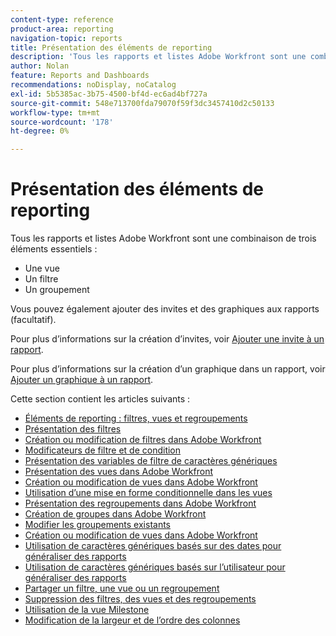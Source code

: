 ```yaml
---
content-type: reference
product-area: reporting
navigation-topic: reports
title: Présentation des éléments de reporting
description: 'Tous les rapports et listes Adobe Workfront sont une combinaison de trois éléments essentiels : vues, filtres et regroupements.'
author: Nolan
feature: Reports and Dashboards
recommendations: noDisplay, noCatalog
exl-id: 5b5385ac-3b75-4500-bf4d-ec6ad4bf727a
source-git-commit: 548e713700fda79070f59f3dc3457410d2c50133
workflow-type: tm+mt
source-wordcount: '178'
ht-degree: 0%

---
```


# Présentation des éléments de reporting

Tous les rapports et listes Adobe Workfront sont une combinaison de trois éléments essentiels :

* Une vue
* Un filtre
* Un groupement

Vous pouvez également ajouter des invites et des graphiques aux rapports (facultatif).

Pour plus d’informations sur la création d’invites, voir [Ajouter une invite à un rapport](../../../reports-and-dashboards/reports/creating-and-managing-reports/add-prompt-report.md).

Pour plus d’informations sur la création d’un graphique dans un rapport, voir [Ajouter un graphique à un rapport](../../../reports-and-dashboards/reports/creating-and-managing-reports/add-chart-report.md).

Cette section contient les articles suivants :

<!--outdated: * [Basic Report Creation Program](https://one.workfront.com/s/basic-report-creation-program)-->
* [Éléments de reporting : filtres, vues et regroupements](../../../reports-and-dashboards/reports/reporting-elements/reporting-elements-filters-views-groupings.md)
* [Présentation des filtres](../../../reports-and-dashboards/reports/reporting-elements/filters-overview.md)
* [Création ou modification de filtres dans Adobe Workfront](../../../reports-and-dashboards/reports/reporting-elements/create-filters.md)
* [Modificateurs de filtre et de condition](../../../reports-and-dashboards/reports/reporting-elements/filter-condition-modifiers.md)
* [Présentation des variables de filtre de caractères génériques](../../../reports-and-dashboards/reports/reporting-elements/understand-wildcard-filter-variables.md)
* [Présentation des vues dans Adobe Workfront](../../../reports-and-dashboards/reports/reporting-elements/views-overview.md)
* [Création ou modification de vues dans Adobe Workfront](../../../reports-and-dashboards/reports/reporting-elements/create-edit-views.md)
* [Utilisation d’une mise en forme conditionnelle dans les vues](../../../reports-and-dashboards/reports/reporting-elements/use-conditional-formatting-views.md)
* [Présentation des regroupements dans Adobe Workfront](../../../reports-and-dashboards/reports/reporting-elements/groupings-overview.md)
* [Création de groupes dans Adobe Workfront](../../../reports-and-dashboards/reports/reporting-elements/create-groupings.md)
* [Modifier les groupements existants](../../../reports-and-dashboards/reports/reporting-elements/edit-existing-groupings.md)
* [Création ou modification de vues dans Adobe Workfront](../../../reports-and-dashboards/reports/reporting-elements/create-edit-views.md)
* [Utilisation de caractères génériques basés sur des dates pour généraliser des rapports](../../../reports-and-dashboards/reports/reporting-elements/use-date-based-wildcards-generalize-reports.md)
* [Utilisation de caractères génériques basés sur l’utilisateur pour généraliser des rapports](../../../reports-and-dashboards/reports/reporting-elements/use-user-based-wildcards-generalize-reports.md)
* [Partager un filtre, une vue ou un regroupement](../../../reports-and-dashboards/reports/reporting-elements/share-filter-view-grouping.md)
* [Suppression des filtres, des vues et des regroupements](../../../reports-and-dashboards/reports/reporting-elements/remove-filters-views-groupings.md)
* [Utilisation de la vue Milestone](../../../reports-and-dashboards/reports/reporting-elements/use-milestone-view.md)
* [Modification de la largeur et de l’ordre des colonnes](../../../reports-and-dashboards/reports/reporting-elements/modify-column-width-order.md)
